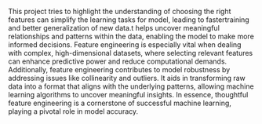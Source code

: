 This project tries to highlight the understanding of choosing the right features can simplify the learning tasks for model, 
leading to fastertraining and better generalization of new data.t helps uncover meaningful relationships and patterns within the data, enabling the model to make more informed decisions. 
Feature engineering is especially vital when dealing with complex, high-dimensional datasets, where selecting relevant features can enhance predictive power and reduce computational demands.
Additionally, feature engineering contributes to model robustness by addressing issues like collinearity and outliers. 
It aids in transforming raw data into a format that aligns with the underlying patterns, allowing machine learning algorithms to uncover meaningful insights. 
In essence, thoughtful feature engineering is a cornerstone of successful machine learning, playing a pivotal role in model accuracy.

